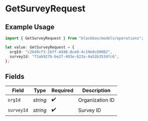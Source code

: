 # GetSurveyRequest

## Example Usage

```typescript
import { GetSurveyRequest } from "blackbox/models/operations";

let value: GetSurveyRequest = {
  orgId: "c2b49cf3-2bff-4d48-8ce0-4c19e8c89002",
  surveyId: "f3ab927b-be2f-403e-823a-4a52b3534fc6",
};
```

## Fields

| Field              | Type               | Required           | Description        |
| ------------------ | ------------------ | ------------------ | ------------------ |
| `orgId`            | *string*           | :heavy_check_mark: | Organization ID    |
| `surveyId`         | *string*           | :heavy_check_mark: | Survey ID          |